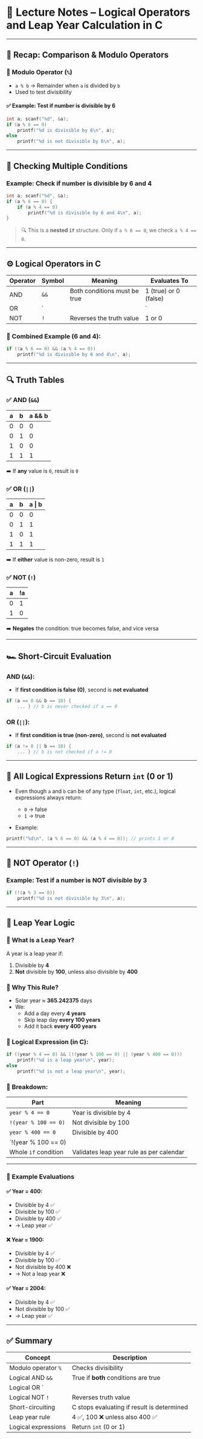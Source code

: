 # 🧠 Lecture Notes – Logical Operators and Leap Year Calculation in C

---

## 🔢 Recap: Comparison & Modulo Operators

### 🧮 Modulo Operator (`%`)

- `a % b` → Remainder when `a` is divided by `b`
- Used to test divisibility

#### ✅ Example: Test if number is divisible by 6


```c
int a; scanf("%d", &a);  
if (a % 6 == 0)     
	printf("%d is divisible by 6\n", a); 
else     
	printf("%d is not divisible by 6\n", a);
```

---

## 🔗 Checking Multiple Conditions

### Example: Check if number is divisible by **6 and 4**

```c
int a; scanf("%d", &a);  
if (a % 6 == 0) {     
	if (a % 4 == 0)         
		printf("%d is divisible by 6 and 4\n", a); 
}
```

> 🔍 This is a **nested `if`** structure. Only if `a % 6 == 0`, we check `a % 4 == 0`.

---

## ⚙️ Logical Operators in C

|Operator|Symbol|Meaning|Evaluates To|
|---|---|---|---|
|AND|`&&`|Both conditions must be true|1 (true) or 0 (false)|
|OR|`||`|
|NOT|`!`|Reverses the truth value|1 or 0|

### 🧪 Combined Example (6 and 4):

```c
if ((a % 6 == 0) && (a % 4 == 0))     
	printf("%d is divisible by 6 and 4\n", a);
```

---

## 🔍 Truth Tables

### ✅ AND (`&&`)

|a|b|a && b|
|---|---|---|
|0|0|0|
|0|1|0|
|1|0|0|
|1|1|1|

➡️ If **any** value is `0`, result is `0`

### ✅ OR (`||`)

|a|b|a \| b|
|---|---|---|
|0|0|0|
|0|1|1|
|1|0|1|
|1|1|1|

➡️ If **either** value is non-zero, result is `1`

### ✅ NOT (`!`)

|a|!a|
|---|---|
|0|1|
|1|0|

➡️ **Negates** the condition: true becomes false, and vice versa

---

## 🏎️ Short-Circuit Evaluation

### AND (`&&`):

- If **first condition is false (0)**, second is **not evaluated**

```c
if (a == 0 && b == 10) { 
	... } // b is never checked if a == 0
```

### OR (`||`):

- If **first condition is true (non-zero)**, second is **not evaluated**

```c
if (a != 0 || b == 10) { 
	... } // b is not checked if a != 0
```

---

## 🧠 All Logical Expressions Return `int` (0 or 1)

- Even though `a` and `b` can be of any type (`float`, `int`, etc.), logical expressions always return:
    
    - `0` → false
    - `1` → true
- Example:

```c
printf("%d\n", (a % 6 == 0) && (a % 4 == 0)); // prints 1 or 0
```

---

## 🚫 NOT Operator (`!`)

### Example: Test if a number **is NOT divisible by 3**

```c
if (!(a % 3 == 0))     
	printf("%d is not divisible by 3\n", a);
```

---

## 🧠 Leap Year Logic

### 📅 What is a Leap Year?

A year is a leap year if:
1. Divisible by **4**
2. **Not** divisible by **100**, unless also divisible by **400**

### 🤔 Why This Rule?

- Solar year ≈ **365.242375** days
- We:
    - Add a day every **4 years**
    - Skip leap day **every 100 years**
    - Add it back **every 400 years**

### 🧾 Logical Expression (in C):

```c
if ((year % 4 == 0) && (!(year % 100 == 0) || (year % 400 == 0)))
	printf("%d is a leap year\n", year); 
else     
	printf("%d is not a leap year\n", year);
```

### 🧪 Breakdown:

|Part|Meaning|
|---|---|
|`year % 4 == 0`|Year is divisible by 4|
|`!(year % 100 == 0)`|Not divisible by 100|
|`year % 400 == 0`|Divisible by 400|
|`!(year % 100 == 0)||
|Whole `if` condition|Validates leap year rule as per calendar|

---

### 📌 Example Evaluations

#### ✅ Year = 400:

- Divisible by 4 ✅
- Divisible by 100 ✅
- Divisible by 400 ✅
- → Leap year ✅

#### ❌ Year = 1900:

- Divisible by 4 ✅
- Divisible by 100 ✅
- Not divisible by 400 ❌
- → Not a leap year ❌

#### ✅ Year = 2004:

- Divisible by 4 ✅
- Not divisible by 100 ✅
- → Leap year ✅

---

## ✅ Summary

|Concept|Description|
|---|---|
|Modulo operator `%`|Checks divisibility|
|Logical AND `&&`|True if **both** conditions are true|
|Logical OR `||
|Logical NOT `!`|Reverses truth value|
|Short-circuiting|C stops evaluating if result is determined|
|Leap year rule|4 ✅, 100 ❌ unless also 400 ✅|
|Logical expressions|Return `int` (0 or 1)|